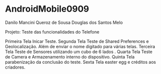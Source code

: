# AndroidMobile0909


Danilo Mancini Queroz de Sousa
Douglas dos Santos Melo

Projeto: Teste das funcionalidades do Telefone

Primeira Tela Inicar Teste.
Segunda Tela Teste de Shared Preferences e Geolocalização. Além de enviar o nome digitado para várias telas.
Terceira Tela Teste de Sensores utilizando um cubo de 6 lados .
Quarta Tela Teste de Camera e Armazenamento interno do dispositivo.
Quinta Tela parabenização da conclusão do teste.
Sexta Tela easter egg e créditos aos criadores.
